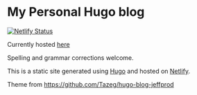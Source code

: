 # My Personal Hugo blog

[![Netlify Status](https://api.netlify.com/api/v1/badges/cb611be2-3ed5-4c8f-a34b-8e26ede2907f/deploy-status)](https://app.netlify.com/sites/nifty-easley-47e67d/deploys)

Currently hosted [here](https://www.alecburton.co.uk)

Spelling and grammar corrections welcome.

This is a static site generated using [Hugo](https://gohugo.io/) and hosted on [Netlify](https://www.netlify.com/).

Theme from https://github.com/Tazeg/hugo-blog-jeffprod 
